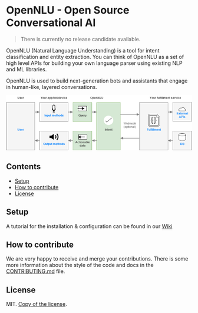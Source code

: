 # OpenNLU - Open Source Conversational AI

> There is currently no release candidate available.

OpenNLU (Natural Language Understanding) is a tool for intent classification and entity extraction. You can think of OpenNLU as a set of high level APIs for building your own language parser using existing NLP and ML libraries.

OpenNLU is used to build next-generation bots and assistants that engage in human-like, layered conversations.

![OpenNLU Overview](docs/assets/images/OpenNLU.png)

## Contents

- [Setup](#setup) 
- [How to contribute](#how-to-contribute)
- [License](#license)

## Setup

A tutorial for the installation & configuration can be found in our [Wiki](https://github.com/GhostZero/OpenNLU/wiki)

## How to contribute

We are very happy to receive and merge your contributions. There is some more information about the style of the code and docs in the [CONTRIBUTING.md](CONTRIBUTING.md) file.

## License

MIT. [Copy of the license](LICENSE).
